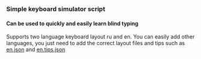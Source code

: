 ### Simple keyboard simulator script

#### Can be used to quickly and easily learn blind typing

Supports two language keyboard layout ru and en.
You can easily add other languages, you just need to add the correct
layout files and tips such as
[en.json](https://github.com/ptakmakov/keytrainer_jquery/blob/refactor-keyboard/json/en.json) and
[en.tips.json](https://github.com/ptakmakov/keytrainer_jquery/blob/refactor-keyboard/json/en.tips.json)
